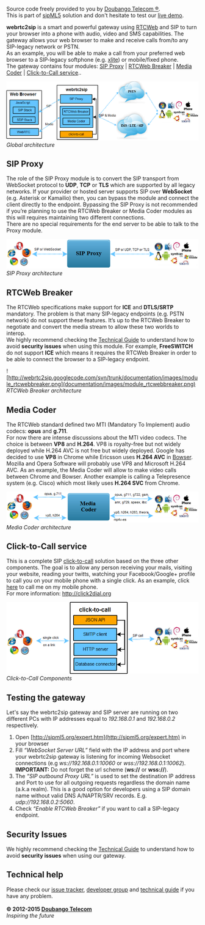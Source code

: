 Source code freely provided to you by <a href='http://www.doubango.org'> Doubango Telecom ®</a>.
<br />
This is part of <a href='http://code.google.com/p/sipml5/'>sipML5</a> solution and don't hesitate to test our [live demo](http://sipml5.org/).<br />



**webrtc2sip** is a smart and powerful gateway using [RTCWeb](http://en.wikipedia.org/wiki/WebRTC) and SIP to turn your browser into a phone with audio, video and SMS capabilities. The gateway allows your web browser to make and receive calls from/to any SIP-legacy network or PSTN.<br />
As an example, you will be able to make a call from your preferred web browser to a SIP-legacy softphone (e.g. <a href='http://www.counterpath.com/x-lite.html'>xlite</a>) or mobile/fixed phone.<br />
The gateway contains four modules: [SIP Proxy](#SIP_Proxy.md) | [RTCWeb Breaker](#RTCWeb_Breaker.md) | [Media Coder](#Media_Coder.md) | [Click-to-Call service](#Click-to-Call_service.md)..

![documentation/images/architecture.png](documentation/images/architecture.png) <br />
_Global architecture_


## SIP Proxy ##
The role of the SIP Proxy module is to convert the SIP transport from WebSocket protocol to <b>UDP</b>, <b>TCP</b> or <b>TLS</b> which are supported by all legacy networks. If your provider or hosted server supports SIP over <b>WebSocket</b> (e.g. Asterisk or Kamailio) then, you can bypass the module and connect the client directly to the endpoint.
Bypassing the SIP Proxy is not recommended if you’re planning to use the RTCWeb Breaker or Media Coder modules as this will requires maintaining two different connections.<br />
There are no special requirements for the end server to be able to talk to the Proxy module.

![documentation/images/module_sipproxy.png](documentation/images/module_sipproxy.png) <br />
_SIP Proxy architecture_


## RTCWeb Breaker ##
The RTCWeb specifications make support for **ICE** and **DTLS/SRTP** mandatory. The problem is that many SIP-legacy endpoints (e.g. PSTN network) do not support these features.
It’s up to the RTCWeb Breaker to negotiate and convert the media stream to allow these two worlds to interop. <br />
We highly recommend checking the [Technical Guide](http://webrtc2sip.org/technical-guide-1.0.pdf) to understand how to avoid **security issues** when using this module.
For example, **FreeSWITCH** do not support **ICE** which means it requires the RTCWeb Breaker in order to be able to connect the browser to a SIP-legacy endpoint.

![http://webrtc2sip.googlecode.com/svn/trunk/documentation/images/module_rtcwebbreaker.png](documentation/images/module_rtcwebbreaker.png) <br />
_RTCWeb Breaker architecture_


## Media Coder ##
The RTCWeb standard defined two MTI (Mandatory To Implement) audio codecs: <b>opus</b> and <b>g.711</b>.<br />
For now there are intense discussions about the MTI video codecs. The choice is between <b>VP8</b> and <b>H.264</b>. VP8 is royalty-free but not widely deployed while H.264 AVC is not free but widely deployed.
Google has decided to use <b>VP8</b> in Chrome while Ericsson uses <b>H.264 AVC</b> in [Bowser](https://labs.ericsson.com/apps/bowser). Mozilla and Opera Software will probably use VP8 and Microsoft H.264 AVC. As an example, the Media Coder will allow to make video calls between Chrome and Bowser.
Another example is calling a Telepresence system (e.g. Cisco) which most likely uses <b>H.264 SVC</b> from Chrome.

![documentation/images/module_mediacoder.png](documentation/images/module_mediacoder.png) <br />
_Media Coder architecture_

## Click-to-Call service ##
This is a complete SIP [click-to-call](http://en.wikipedia.org/wiki/Click-to-call) solution based on the three other components. The goal is to allow any person receiving your mails, visiting your website, reading your twitts, watching your Facebook/Google+ profile to call you on your mobile phone with a single click. As an example, click [here](http://click2dial.org/u/ZGlvcG1hbWFkb3VAZG91YmFuZ28ub3Jn) to call me on my mobile phone. <br />
For more information: http://click2dial.org

![documentation/images/module_click-to-call.png](documentation/images/module_click-to-call.png) <br />
_Click-to-Call Components_

## Testing the gateway ##
Let's say the webrtc2sip gateway and SIP server are running on two different PCs with IP addresses equal to _192.168.0.1_ and _192.168.0.2_ respectively.

  1. Open [http://sipml5.org/expert.htm](http://sipml5.org/expert.htm) in your browser
  1. Fill _“WebSocket Server URL”_ field with the IP address and port where your webrtc2sip gateway is listening for incoming Websocket connections (e.g _ws://192.168.0.1:10060_ or _wss://192.168.0.1:10062_). **IMPORTANT:** Do not forget the url scheme (**ws://** or **wss://**).
  1. The _“SIP outbound Proxy URL”_ is used to set the destination IP address and Port to use for all outgoing requests regardless the domain name (a.k.a realm). This is a good option for developers using a SIP domain name without valid DNS A/NAPTR/SRV records. E.g. _udp://192.168.0.2:5060_.
  1. Check _“Enable RTCWeb Breaker”_ if you want to call a SIP-legacy endpoint.

## Security Issues ##
We highly recommend checking the [Technical Guide](http://webrtc2sip.org/technical-guide-1.0.pdf) to understand how to avoid **security issues** when using our gateway.

## Technical help ##
Please check our [issue tracker](https://github.com/DoubangoTelecom/webrtc2sip/issues), [developer group](https://groups.google.com/group/doubango) and [technical guide](http://webrtc2sip.org/technical-guide-1.0.pdf) if you have any problem. <br />
<br />
**© 2012-2015 [Doubango Telecom](https://doubango.org)** <br />
_Inspiring the future_
